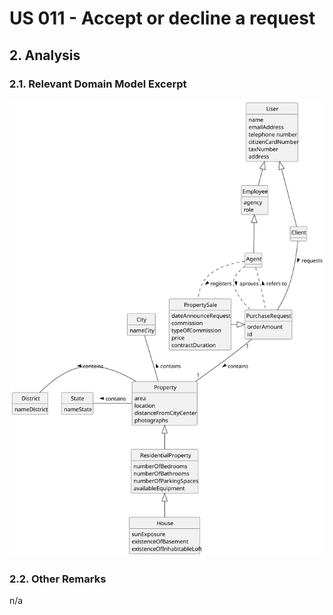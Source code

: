 # US 011 - Accept or decline a request

## 2. Analysis

### 2.1. Relevant Domain Model Excerpt 

![Domain Model](svg/us011-domain-model.svg)

### 2.2. Other Remarks

n/a